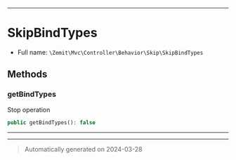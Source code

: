***

# SkipBindTypes





* Full name: `\Zemit\Mvc\Controller\Behavior\Skip\SkipBindTypes`




## Methods


### getBindTypes

Stop operation

```php
public getBindTypes(): false
```












***


***
> Automatically generated on 2024-03-28

